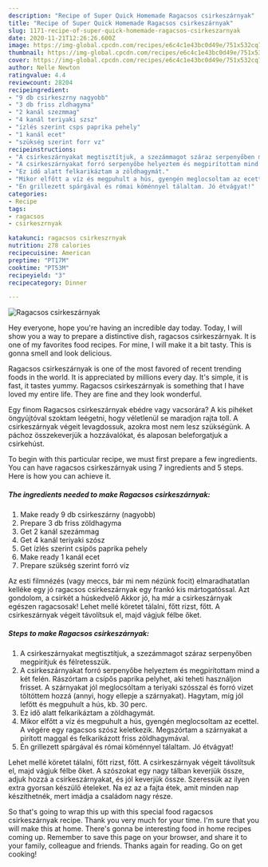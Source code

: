 ```yaml
---
description: "Recipe of Super Quick Homemade Ragacsos csirkeszárnyak"
title: "Recipe of Super Quick Homemade Ragacsos csirkeszárnyak"
slug: 1171-recipe-of-super-quick-homemade-ragacsos-csirkeszarnyak
date: 2020-11-21T12:26:26.600Z
image: https://img-global.cpcdn.com/recipes/e6c4c1e43bc0d49e/751x532cq70/ragacsos-csirkeszarnyak-recept-foto.jpg
thumbnail: https://img-global.cpcdn.com/recipes/e6c4c1e43bc0d49e/751x532cq70/ragacsos-csirkeszarnyak-recept-foto.jpg
cover: https://img-global.cpcdn.com/recipes/e6c4c1e43bc0d49e/751x532cq70/ragacsos-csirkeszarnyak-recept-foto.jpg
author: Nelle Newton
ratingvalue: 4.4
reviewcount: 28204
recipeingredient:
- "9 db csirkeszrny nagyobb"
- "3 db friss zldhagyma"
- "2 kanál szezmmag"
- "4 kanál teriyaki szsz"
- "ízlés szerint csps paprika pehely"
- "1 kanál ecet"
- "szükség szerint forr vz"
recipeinstructions:
- "A csirkeszárnyakat megtisztítjuk, a szezámmagot száraz serpenyőben megpirítjuk és félretesszük."
- "A csirkeszárnyakat forró serpenyőbe helyeztem és megpirítottam mind a két felén. Rászórtam a csípős paprika pelyhet, aki teheti használjon frisset. A szárnyakat jól meglocsóltam a teriyaki szósszal és forró vizet töltöttem hozzá (annyi, hogy ellepje a szárnyakat). Hagytam, míg jól lefőtt és megpuhult a hús, kb. 30 perc."
- "Ez idő alatt felkarikáztam a zöldhagymát."
- "Mikor elfőtt a víz és megpuhult a hús, gyengén meglocsoltam az ecettel. A végére egy ragacsos szósz keletkezik. Megszórtam a szárnyakat a pirított maggal és felkarikázott friss zöldhagymával."
- "Én grillezett spárgával és római köménnyel tálaltam. Jó étvágyat!"
categories:
- Recipe
tags:
- ragacsos
- csirkeszrnyak

katakunci: ragacsos csirkeszrnyak 
nutrition: 278 calories
recipecuisine: American
preptime: "PT17M"
cooktime: "PT53M"
recipeyield: "3"
recipecategory: Dinner

---
```



![Ragacsos csirkeszárnyak](https://img-global.cpcdn.com/recipes/e6c4c1e43bc0d49e/751x532cq70/ragacsos-csirkeszarnyak-recept-foto.jpg)

Hey everyone, hope you're having an incredible day today. Today, I will show you a way to prepare a distinctive dish, ragacsos csirkeszárnyak. It is one of my favorites food recipes. For mine, I will make it a bit tasty. This is gonna smell and look delicious.

Ragacsos csirkeszárnyak is one of the most favored of recent trending foods in the world. It is appreciated by millions every day. It's simple, it is fast, it tastes yummy. Ragacsos csirkeszárnyak is something that I have loved my entire life. They are fine and they look wonderful.

Egy finom Ragacsos csirkeszárnyak ebédre vagy vacsorára? A kis pihéket öngyújtóval szoktam leégetni, hogy véletlenül se maradjon rajta toll. A csirkeszárnyak végeit levagdossuk, azokra most nem lesz szükségünk. A páchoz összekeverjük a hozzávalókat, és alaposan beleforgatjuk a csirkehúst.


To begin with this particular recipe, we must first prepare a few ingredients. You can have ragacsos csirkeszárnyak using 7 ingredients and 5 steps. Here is how you can achieve it.

<!--inarticleads1-->

##### The ingredients needed to make Ragacsos csirkeszárnyak:

1. Make ready 9 db csirkeszárny (nagyobb)
1. Prepare 3 db friss zöldhagyma
1. Get 2 kanál szezámmag
1. Get 4 kanál teriyaki szósz
1. Get ízlés szerint csípős paprika pehely
1. Make ready 1 kanál ecet
1. Prepare szükség szerint forró víz


Az esti filmnézés (vagy meccs, bár mi nem nézünk focit) elmaradhatatlan kelléke egy jó ragacsos csirkeszárnyak egy frankó kis mártogatóssal. Azt gondolom, a csirkét a húskedvelő Akkor jó, ha már a csirkeszárnyak egészen ragacsosak! Lehet mellé köretet tálalni, főtt rizst, főtt. A csirkeszárnyak végeit távolítsuk el, majd vágjuk félbe őket. 

<!--inarticleads2-->

##### Steps to make Ragacsos csirkeszárnyak:

1. A csirkeszárnyakat megtisztítjuk, a szezámmagot száraz serpenyőben megpirítjuk és félretesszük.
1. A csirkeszárnyakat forró serpenyőbe helyeztem és megpirítottam mind a két felén. Rászórtam a csípős paprika pelyhet, aki teheti használjon frisset. A szárnyakat jól meglocsóltam a teriyaki szósszal és forró vizet töltöttem hozzá (annyi, hogy ellepje a szárnyakat). Hagytam, míg jól lefőtt és megpuhult a hús, kb. 30 perc.
1. Ez idő alatt felkarikáztam a zöldhagymát.
1. Mikor elfőtt a víz és megpuhult a hús, gyengén meglocsoltam az ecettel. A végére egy ragacsos szósz keletkezik. Megszórtam a szárnyakat a pirított maggal és felkarikázott friss zöldhagymával.
1. Én grillezett spárgával és római köménnyel tálaltam. Jó étvágyat!


Lehet mellé köretet tálalni, főtt rizst, főtt. A csirkeszárnyak végeit távolítsuk el, majd vágjuk félbe őket. A szószokat egy nagy tálban keverjük össze, adjuk hozzá a csirkeszárnyakat, és jól keverjük össze. Szeressük az ilyen extra gyorsan készülő ételeket. Na ez az a fajta étek, amit minden nap készíthetnék, mert imádja a családom nagy része. 

So that's going to wrap this up with this special food ragacsos csirkeszárnyak recipe. Thank you very much for your time. I'm sure that you will make this at home. There's gonna be interesting food in home recipes coming up. Remember to save this page on your browser, and share it to your family, colleague and friends. Thanks again for reading. Go on get cooking!
